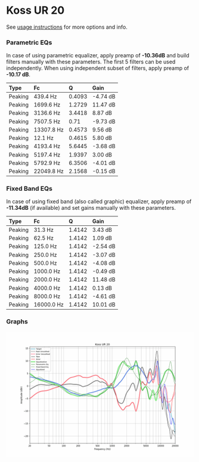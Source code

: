 # Koss UR 20
See [usage instructions](https://github.com/jaakkopasanen/AutoEq#usage) for more options and info.

### Parametric EQs
In case of using parametric equalizer, apply preamp of **-10.36dB** and build filters manually
with these parameters. The first 5 filters can be used independently.
When using independent subset of filters, apply preamp of **-10.17 dB**.

| Type    | Fc         |      Q | Gain     |
|:--------|:-----------|:-------|:---------|
| Peaking | 439.4 Hz   | 0.4093 | -4.74 dB |
| Peaking | 1699.6 Hz  | 1.2729 | 11.47 dB |
| Peaking | 3136.6 Hz  | 3.4418 | 8.87 dB  |
| Peaking | 7507.5 Hz  | 0.71   | -9.73 dB |
| Peaking | 13307.8 Hz | 0.4573 | 9.56 dB  |
| Peaking | 12.1 Hz    | 0.4615 | 5.80 dB  |
| Peaking | 4193.4 Hz  | 5.6445 | -3.68 dB |
| Peaking | 5197.4 Hz  | 1.9397 | 3.00 dB  |
| Peaking | 5792.9 Hz  | 6.3506 | -4.01 dB |
| Peaking | 22049.8 Hz | 2.1568 | -0.15 dB |

### Fixed Band EQs
In case of using fixed band (also called graphic) equalizer, apply preamp of **-11.34dB**
(if available) and set gains manually with these parameters.

| Type    | Fc         |      Q | Gain     |
|:--------|:-----------|:-------|:---------|
| Peaking | 31.3 Hz    | 1.4142 | 3.43 dB  |
| Peaking | 62.5 Hz    | 1.4142 | 1.09 dB  |
| Peaking | 125.0 Hz   | 1.4142 | -2.54 dB |
| Peaking | 250.0 Hz   | 1.4142 | -3.07 dB |
| Peaking | 500.0 Hz   | 1.4142 | -4.08 dB |
| Peaking | 1000.0 Hz  | 1.4142 | -0.49 dB |
| Peaking | 2000.0 Hz  | 1.4142 | 11.48 dB |
| Peaking | 4000.0 Hz  | 1.4142 | 0.13 dB  |
| Peaking | 8000.0 Hz  | 1.4142 | -4.61 dB |
| Peaking | 16000.0 Hz | 1.4142 | 10.01 dB |

### Graphs
![](./Koss%20UR%2020.png)
